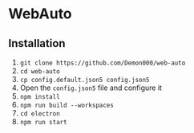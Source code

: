 # WebAuto

## Installation

1. `git clone https://github.com/Demon000/web-auto`
2. `cd web-auto`
3. `cp config.default.json5 config.json5`
4. Open the `config.json5` file and configure it
5. `npm install`
6. `npm run build --workspaces`
7. `cd electron`
8. `npm run start`
